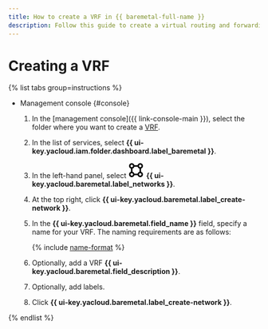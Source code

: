 ```yaml
---
title: How to create a VRF in {{ baremetal-full-name }}
description: Follow this guide to create a virtual routing and forwarding segment (VRF) in {{ baremetal-full-name }}.
---
```


# Creating a VRF

{% list tabs group=instructions %}

- Management console {#console}

  1. In the [management console]({{ link-console-main }}), select the folder where you want to create a [VRF](../concepts/network.md#vrf-segment).
  1. In the list of services, select **{{ ui-key.yacloud.iam.folder.dashboard.label_baremetal }}**.
  1. In the left-hand panel, select ![icon](../../_assets/console-icons/vector-square.svg) **{{ ui-key.yacloud.baremetal.label_networks }}**.
  1. At the top right, click **{{ ui-key.yacloud.baremetal.label_create-network }}**.
  1. In the **{{ ui-key.yacloud.baremetal.field_name }}** field, specify a name for your VRF. The naming requirements are as follows:

     {% include [name-format](../../_includes/name-format.md) %}

  1. Optionally, add a VRF **{{ ui-key.yacloud.baremetal.field_description }}**.
  1. Optionally, add labels.
  1. Click **{{ ui-key.yacloud.baremetal.label_create-network }}**.

{% endlist %}
